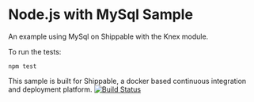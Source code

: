 Node.js with MySql Sample 
=================

An example using MySql on Shippable with the Knex module.

To run the tests:

`npm test`

This sample is built for Shippable, a docker based continuous integration and deployment platform.
[![Build Status](https://apibeta.shippable.com/projects/548943cfc2b9a03657605a3c/badge?branchName=master)](https://appbeta.shippable.com/projects/548943cfc2b9a03657605a3c/builds/latest)
